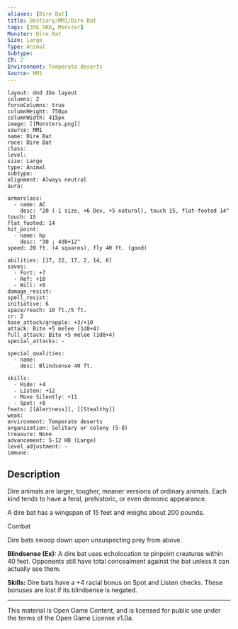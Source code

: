 ```yaml
---
aliases: [Dire Bat]
title: Bestiary/MM1/Dire Bat
tags: [35E_SRD, Monster]
Monster: Dire Bat
Size: Large
Type: Animal
Subtype: 
CR: 2
Environnent: Temperate deserts
Source: MM1
---
```


```statblock
layout: dnd 35e layout
columns: 2
forceColumns: true
columnHeight: 750px
columnWidth: 415px
image: [[Monsters.png]]
source: MM1
name: Dire Bat
race: Dire Bat
class: 
level: 
size: Large
type: Animal
subtype: 
alignment: Always neutral
aura: 

armorclass:
  - name: AC
    desc: "20 (-1 size, +6 Dex, +5 natural), touch 15, flat-footed 14"
touch: 15
flat_footed: 14
hit_point:
  - name: hp
    desc: "30 ; 4d8+12"
speed: 20 ft. (4 squares), fly 40 ft. (good)

abilities: [17, 22, 17, 2, 14, 6]
saves:
  - Fort: +7
  - Ref: +10
  - Will: +6
damage_resist: 
spell_resist: 
initiative: 6
space/reach: 10 ft./5 ft.
cr: 2
base_attack/grapple: +3/+10
attack: Bite +5 melee (1d8+4)
full_attack: Bite +5 melee (1d8+4)
special_attacks: -

special_qualities:
  - name: 
    desc: Blindsense 40 ft.

skills:
  - Hide: +4
  - Listen: +12
  - Move Silently: +11
  - Spot: +8
feats: [[Alertness]], [[Stealthy]]
weak: 
environment: Temperate deserts
organization: Solitary or colony (5-8)
treasure: None
advancement: 5-12 HD (Large)
level_adjustment: -
immune: 
```

## Description

<p>Dire animals are larger, tougher, meaner versions of ordinary animals. Each kind tends to have a feral, prehistoric, or even demonic appearance.</p>
<p>A dire bat has a wingspan of 15 feet and weighs about 200 pounds.</p>
<p>Combat</p>
<p>Dire bats swoop down upon unsuspecting prey from above.</p>
<p>
            <b>Blindsense (Ex):</b> A dire bat uses echolocation to pinpoint creatures within 40 feet. Opponents still have total concealment against the bat unless it can actually see them.</p>
<p>
            <b>Skills:</b> Dire bats have a +4 racial bonus on Spot and Listen checks. These bonuses are lost if its blindsense is negated.</p>

---

This material is Open Game Content, and is licensed for public use under
the terms of the Open Game License v1.0a.

